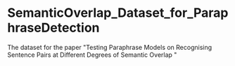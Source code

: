 # SemanticOverlap_Dataset_for_ParaphraseDetection

The dataset for the paper "Testing Paraphrase Models on Recognising Sentence Pairs at Different Degrees of Semantic Overlap
"

